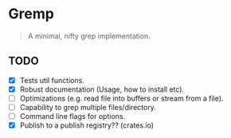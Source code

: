 # Gremp #
> A minimal, nifty grep implementation.

## TODO

- [x] Tests util functions.
- [x] Robust documentation (Usage, how to install etc).
- [ ] Optimizations (e.g. read file into buffers or stream from a file).
- [ ] Capability to grep multiple files/directory.
- [ ] Command line flags for options.
- [x] Publish to a publish registry?? (crates.io)
